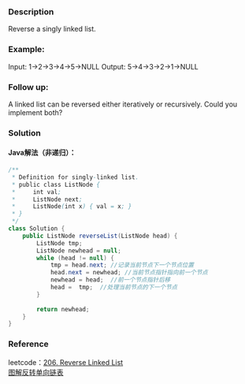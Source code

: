 ### Description
Reverse a singly linked list.
### Example:
Input: 1->2->3->4->5->NULL
Output: 5->4->3->2->1->NULL
### Follow up:
A linked list can be reversed either iteratively or recursively. Could you implement both?
### Solution

#### Java解法（非递归）：
```Java
/**
 * Definition for singly-linked list.
 * public class ListNode {
 *     int val;
 *     ListNode next;
 *     ListNode(int x) { val = x; }
 * }
 */
class Solution {
    public ListNode reverseList(ListNode head) {
        ListNode tmp;
        ListNode newhead = null;
        while (head != null) {
            tmp = head.next; //记录当前节点下一个节点位置
            head.next = newhead; //当前节点指针指向前一个节点
            newhead = head;  //前一个节点指针后移
            head =  tmp;  //处理当前节点的下一个节点
        }
        
        return newhead;
    }
}
```

### Reference
leetcode：[206. Reverse Linked List](https://leetcode.com/problems/reverse-linked-list/)  
[图解反转单向链表](https://blog.csdn.net/xyh269/article/details/70238501)

